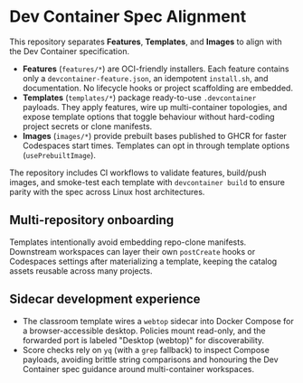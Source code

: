 # Dev Container Spec Alignment

This repository separates **Features**, **Templates**, and **Images** to align with the Dev Container specification.

- **Features** (`features/*`) are OCI-friendly installers. Each feature contains only a `devcontainer-feature.json`, an idempotent `install.sh`, and documentation. No lifecycle hooks or project scaffolding are embedded.
- **Templates** (`templates/*`) package ready-to-use `.devcontainer` payloads. They apply features, wire up multi-container topologies, and expose template options that toggle behaviour without hard-coding project secrets or clone manifests.
- **Images** (`images/*`) provide prebuilt bases published to GHCR for faster Codespaces start times. Templates can opt in through template options (`usePrebuiltImage`).

The repository includes CI workflows to validate features, build/push images, and smoke-test each template with `devcontainer build` to ensure parity with the spec across Linux host architectures.

## Multi-repository onboarding

Templates intentionally avoid embedding repo-clone manifests. Downstream workspaces can layer their own `postCreate` hooks or Codespaces settings after materializing a template, keeping the catalog assets reusable across many projects.

## Sidecar development experience

- The classroom template wires a `webtop` sidecar into Docker Compose for a browser-accessible desktop. Policies mount read-only, and the forwarded port is labeled "Desktop (webtop)" for discoverability.
- Score checks rely on `yq` (with a `grep` fallback) to inspect Compose payloads, avoiding brittle string comparisons and honouring the Dev Container spec guidance around multi-container workspaces.
